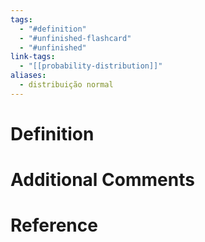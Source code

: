 ```yaml
---
tags:
  - "#definition"
  - "#unfinished-flashcard"
  - "#unfinished"
link-tags:
  - "[[probability-distribution]]"
aliases:
  - distribuição normal
---
```

# Definition 


# Additional Comments


# Reference



